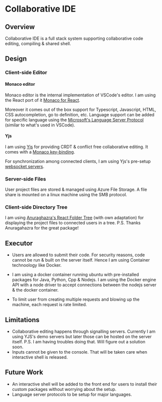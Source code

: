 # Collaborative IDE
## Overview
Collaborative IDE is a full stack system supporting collaborative code editing, compiling & shared shell.

## Design


### Client-side Editor
####  Monaco editor
Monaco editor is the internal implementation of VSCode's editor. I am using the React port of it [Monaco for React](https://www.npmjs.com/package/@monaco-editor/react#monaco-instance).

Moreover it comes out of the box support for Typescript, Javascript, HTML, CSS autocompletion, go to definition, etc. 
Language support can be added for specific language using the [Microsoft's Language Server Protocol](https://microsoft.github.io/language-server-protocol/) (similar to what's used in VSCode).

#### Yjs
I am using [Yjs](https://yjs.dev/) for providing CRDT & conflict free collaborative editing. It comes with a [Monaco key-binding](https://github.com/yjs/y-monaco).

For synchronization among connected clients, I am using Yjs's pre-setup [websocket servers](https://github.com/yjs/y-websocket/).

### Server-side Files 
User project files are stored & managed using Azure File Storage. A file share is mounted on a linux machine using the SMB protocol.

### Client-side Directory Tree
I am using [Anuraghazra's React Folder Tree](https://github.com/anuraghazra/react-folder-tree)  (with own adaptation) for displaying the project files to connected users in a tree. P.S. Thanks Anuragahazra for the great package!
 
## Executor
- Users are allowed to submit their code. For security reasons, code cannot be run & built on the server itself. Hence I am using Container technoology like Docker.

- I am using a docker container running ubuntu with pre-installed packages for Java, Python, Cpp & Nodejs.
I am using the Docker engine API with a node driver to accept connections between the nodejs server & the docker container.

- To limit user from creating multiple requests and blowing up the machine, each request is rate limited.

## Limitations
- Collaborative editing happens through signalling servers. Currently I am using YJS's demo servers but later those can be hosted on the server itself. P.S. I am having troubles doing that. Will figure out a solution soon.
- Inputs cannot be given to the console. That will be taken care when interactive shell is released.

## Future Work
- An interactive shell will be added to the front end for users to install their custom packages without worrying about the setup.
- Language server protocols to be setup for major languages.
